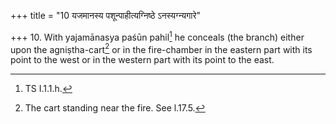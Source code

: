 +++
title = "10 यजमानस्य पशून्पाहीत्यग्निष्ठे ऽनस्यग्न्यगारे"

+++
10. With yajamānasya paśūn pahil[^1] he conceals (the branch) either upon the agniṣtha-cart[^2] or in the fire-chamber in the eastern part with its point to the west or in the western part with its point to the east.  

[^1]: TS I.1.1.h.  

[^2]: The cart standing near the fire. See l.17.5.  
